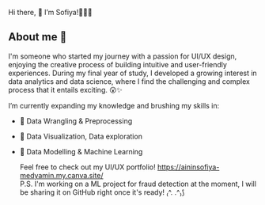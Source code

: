 Hi there, 👋 I’m Sofiya!🙆‍♀️💫

## About me 👀 
I'm someone who started my journey with a passion for UI/UX design, enjoying the creative process of building intuitive and user-friendly experiences. During my final year of study, I developed a growing interest in data analytics and data science, where I find the challenging and complex process that it entails exciting. 😮✨  

I’m currently expanding my knowledge and brushing my skills in: 
- 🌱 Data Wrangling & Preprocessing
- 🍄 Data Visualization, Data exploration
- 🌷 Data Modelling & Machine Learning

  Feel free to check out my UI/UX portfolio! https://aininsofiya-medyamin.my.canva.site/             
P.S. I'm working on a ML project for fraud detection at the moment, I will be sharing it on GitHub right once it's ready! ₍^. .^₎⟆ 



<!---
sofiya-medyamin/sofiya-medyamin is a ✨ special ✨ repository because its `README.md` (this file) appears on your GitHub profile.
You can click the Preview link to take a look at your changes.
--->
